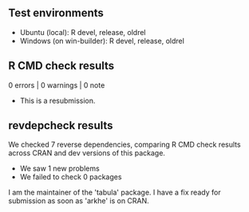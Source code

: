 ## Test environments
* Ubuntu (local): R devel, release, oldrel
* Windows (on win-builder): R devel, release, oldrel

## R CMD check results

0 errors | 0 warnings | 0 note

* This is a resubmission.

## revdepcheck results

We checked 7 reverse dependencies, comparing R CMD check results across CRAN and dev versions of this package.

 * We saw 1 new problems
 * We failed to check 0 packages

I am the maintainer of the 'tabula' package. I have a fix ready for submission as soon as 'arkhe' is on CRAN.
